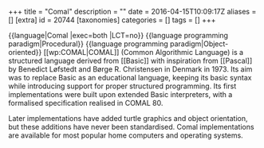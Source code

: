 +++
title = "Comal"
description = ""
date = 2016-04-15T10:09:17Z
aliases = []
[extra]
id = 20744
[taxonomies]
categories = []
tags = []
+++

{{language|Comal
|exec=both
|LCT=no}}
{{language programming paradigm|Procedural}}
{{language programming paradigm|Object-oriented}}
[[wp:COMAL|COMAL]] (Common Algorithmic Language) is a structured language derived from [[Basic]] with inspiration from [[Pascal]] by Benedict Løfstedt and Børge R. Christensen in Denmark in 1973. Its aim was to replace Basic as an educational language, keeping its basic syntax while introducing support for proper structured programming. Its first implementations were built upon extended Basic interpreters, with a formalised specification realised in COMAL 80.

Later implementations have added turtle graphics and object orientation, but these additions have never been standardised. Comal implementations are available for most popular home computers and operating systems.

